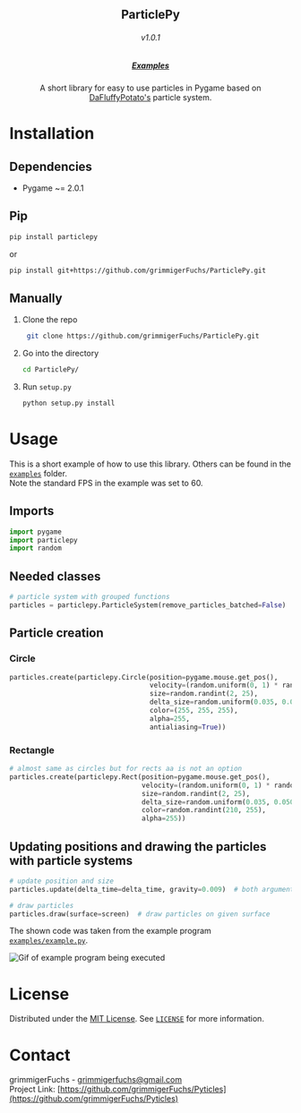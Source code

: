 <p align="center">
   <h2 align="center">ParticlePy</h2>
   <h6 align="center">v1.0.1</h6>
   <h5 align="center"><a href="https://github.com/grimmigerFuchs/ParticlePy/tree/master/examples">Examples</a></h5>
   <p align="center">
      A short library for easy to use particles in Pygame based on <a href="http://dafluffypotato.com/" target="blank">DaFluffyPotato's</a> particle system.
   </p>
</p>

# Installation

## Dependencies

- Pygame ~= 2.0.1

## Pip
```bash
pip install particlepy
```
or
```bash
pip install git+https://github.com/grimmigerFuchs/ParticlePy.git
```

## Manually

1. Clone the repo
   ```bash
    git clone https://github.com/grimmigerFuchs/ParticlePy.git
   ```
2. Go into the directory
   ```bash
   cd ParticlePy/
   ```
3. Run `setup.py`
   ```bash
   python setup.py install
   ```

# Usage

This is a short example of how to use this library. Others can be found in the [`examples`](examples) folder.\
Note the standard FPS in the example was set to 60.

## Imports

```python
import pygame
import particlepy
import random
```

## Needed classes

```python
# particle system with grouped functions
particles = particlepy.ParticleSystem(remove_particles_batched=False)  # particle system; argument: no batched removals
```

## Particle creation

### Circle

```python
particles.create(particlepy.Circle(position=pygame.mouse.get_pos(),                                # get mouse pos
                                   velocity=(random.uniform(0, 1) * random.choice((-1, 1)), -3),   # x and y velocity
                                   size=random.randint(2, 25),                                     # size of particles
                                   delta_size=random.uniform(0.035, 0.050),                        # decreases size every frame
                                   color=(255, 255, 255),                                          # rgb
                                   alpha=255,                                                      # optional transparency
                                   antialiasing=True))                                             # aa normally turned off
```

### Rectangle

```python
# almost same as circles but for rects aa is not an option
particles.create(particlepy.Rect(position=pygame.mouse.get_pos(),
                                 velocity=(random.uniform(0, 1) * random.choice((-1, 1)), -3),
                                 size=random.randint(2, 25),
                                 delta_size=random.uniform(0.035, 0.050),
                                 color=random.randint(210, 255),
                                 alpha=255))
```

## Updating positions and drawing the particles with particle systems

```python
# update position and size
particles.update(delta_time=delta_time, gravity=0.009)  # both arguments are optional; gravity pulls particles down

# draw particles
particles.draw(surface=screen)  # draw particles on given surface
```

The shown code was taken from the example program [`examples/example.py`](examples/example.py).

![Gif of example program being executed](https://media.giphy.com/media/961YhKg8e59t0Y9eUu/giphy.gif)

# License

Distributed under the [MIT License](https://choosealicense.com/licenses/mit/). See [`LICENSE`](LICENSE) for more
information.

# Contact

grimmigerFuchs - [grimmigerfuchs@gmail.com](mailto:grimmigerFuchs)\
Project Link: [https://github.com/grimmigerFuchs/Pyticles](https://github.com/grimmigerFuchs/Pyticles)
